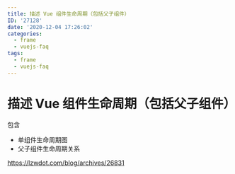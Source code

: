 ```yaml
---
title: 描述 Vue 组件生命周期（包括父子组件）
ID: '27128'
date: '2020-12-04 17:26:02'
categories:
  - frame
  - vuejs-faq
tags:
  - frame
  - vuejs-faq
---
```


# 描述 Vue 组件生命周期（包括父子组件）

包含

- 单组件生命周期图
- 父子组件生命周期关系

https://lzwdot.com/blog/archives/26831
 
 
 
 
 
 
 
 
 
 
 
 
 
 
 
 
 
 
 
 
 
 
 
 
